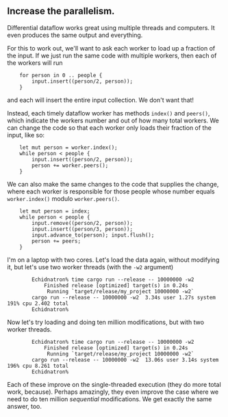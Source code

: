 ## Increase the parallelism.

Differential dataflow works great using multiple threads and computers. It even produces the same output and everything.

For this to work out, we'll want to ask each worker to load up a fraction of the input. If we just run the same code with multiple workers, then each of the workers will run

```rust,ignore
    for person in 0 .. people {
        input.insert((person/2, person));
    }
```

and each will insert the entire input collection. We don't want that!

Instead, each timely dataflow worker has methods `index()` and `peers()`, which indicate the workers number and out of how many total workers. We can change the code so that each worker only loads their fraction of the input, like so:

```rust,ignore
    let mut person = worker.index();
    while person < people {
        input.insert((person/2, person));
        person += worker.peers();
    }
```

We can also make the same changes to the code that supplies the change, where each worker is responsible for those people whose number equals `worker.index()` modulo `worker.peers()`.

```rust,ignore
    let mut person = index;
    while person < people {
        input.remove((person/2, person));
        input.insert((person/3, person));
        input.advance_to(person); input.flush();
        person += peers;
    }
```

I'm on a laptop with two cores. Let's load the data again, without modifying it, but let's use two worker threads (with the `-w2` argument)

```ignore
        Echidnatron% time cargo run --release -- 10000000 -w2
            Finished release [optimized] target(s) in 0.24s
             Running `target/release/my_project 10000000 -w2`
        cargo run --release -- 10000000 -w2  3.34s user 1.27s system 191% cpu 2.402 total
        Echidnatron%
```

Now let's try loading and doing ten million modifications, but with two worker threads.

```ignore
        Echidnatron% time cargo run --release -- 10000000 -w2
            Finished release [optimized] target(s) in 0.24s
             Running `target/release/my_project 10000000 -w2`
        cargo run --release -- 10000000 -w2  13.06s user 3.14s system 196% cpu 8.261 total
        Echidnatron%
```

Each of these improve on the single-threaded execution (they do more total work, because). Perhaps amazingly, they even improve the case where we need to do ten million *sequential* modifications. We get exactly the same answer, too.